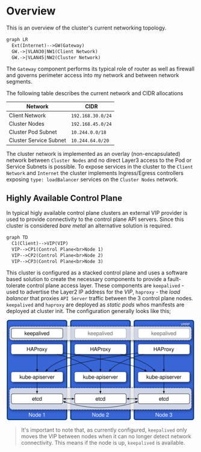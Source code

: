 # Overview

This is an overview of the cluster's current networking topology.

```mermaid
graph LR
  Ext(Internet)-->GW(Gateway)
  GW.->|VLAN30|NW1(Client Network)
  GW.->|VLAN45|NW2(Cluster Network)
```

The `Gateway` component performs its typical role of router as well as firewall and governs perimeter access into my network and between network segments.

The following table describes the current network and CIDR allocations

Network | CIDR
------- | ----
Client Network | `192.168.30.0/24`
Cluster Nodes  | `192.168.45.0/24`
Cluster Pod Subnet | `10.244.0.0/18`
Cluster Service Subnet | `10.244.64.0/20`

The cluster network is implemented as an overlay (non-encapsulated) network between `Cluster Nodes` and no direct Layer3 access to the Pod or Service Subnets is possible. To expose services in the cluster to the `Client Network` and `Internet` the cluster implements Ingress/Egress controllers exposing `type: loadBalancer` services on the `Cluster Nodes` network.

## Highly Available Control Plane

In typical higly available control plane clusters an external VIP provider is used to provide connectivity to the control plane API servers. Since this cluster is considered *bare metal* an alternative solution is required.

```mermaid
graph TD
  C1(Client)-->VIP(VIP)
  VIP-->CP1(Control Plane<br>Node 1)
  VIP-->CP2(Control Plane<br>Node 2)
  VIP-->CP3(Control Plane<br>Node 3)
```

This cluster is configured as a stacked control plane and uses a software based solution to create the necessary components to provide a fault-tolerate control plane access layer. These components are `keepalived` - used to advertise the Layer2 IP address for the *VIP*, `haproxy` - the *load balancer* that proxies `API Server` traffic between the 3 control plane nodes. `keepalived` and `haproxy` are deployed as *static pods* whos manifests are deployed at cluster init. The configuration generally looks like this;

![HA Control Plane](images/ha-control-plane.svg)

> It's important to note that, as currently configured, `keepalived` only moves the VIP between nodes when it can no longer detect network connectivity. This means if the node is up, `keepalived` is available.
